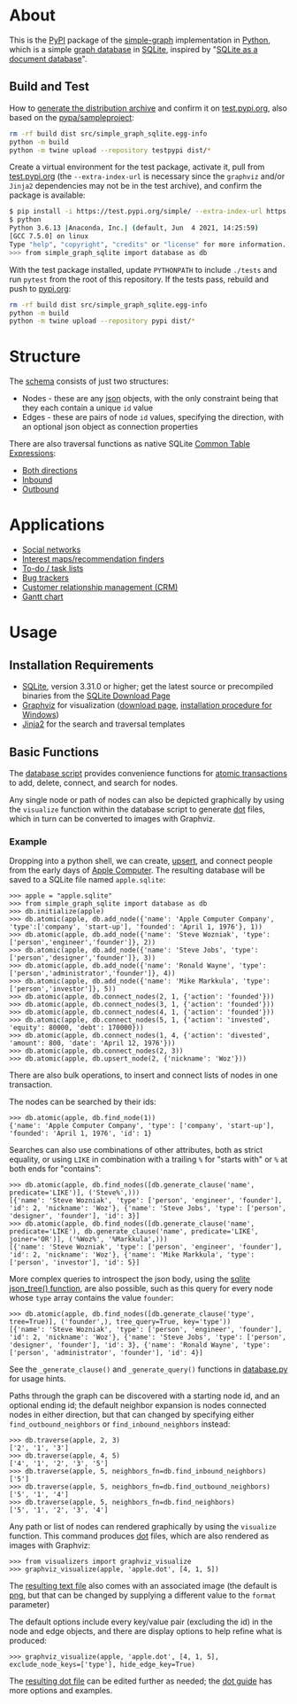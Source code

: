 # About

This is the [PyPI](https://pypi.org/) package of the [simple-graph](https://github.com/dpapathanasiou/simple-graph/blob/main/python) implementation in [Python](https://www.python.org/), which is a simple [graph database](https://en.wikipedia.org/wiki/Graph_database) in [SQLite](https://www.sqlite.org/), inspired by "[SQLite as a document database](https://dgl.cx/2020/06/sqlite-json-support)".

## Build and Test

How to [generate the distribution archive](https://packaging.python.org/tutorials/packaging-projects/#generating-distribution-archives) and confirm it on [test.pypi.org](https://packaging.python.org/tutorials/packaging-projects/#uploading-the-distribution-archives), also based on the [pypa/sampleproject](https://github.com/pypa/sampleproject):

```sh
rm -rf build dist src/simple_graph_sqlite.egg-info
python -m build
python -m twine upload --repository testpypi dist/*
```

Create a virtual environment for the test package, activate it, pull from [test.pypi.org](https://test.pypi.org) (the `--extra-index-url` is necessary since the `graphviz` and/or `Jinja2` dependencies may not be in the test archive), and confirm the package is available:

```sh
$ pip install -i https://test.pypi.org/simple/ --extra-index-url https://pypi.org/simple simple-graph-sqlite graphviz==0.16 Jinja2==3.1.2
$ python
Python 3.6.13 |Anaconda, Inc.| (default, Jun  4 2021, 14:25:59) 
[GCC 7.5.0] on linux
Type "help", "copyright", "credits" or "license" for more information.
>>> from simple_graph_sqlite import database as db
```

With the test package installed, update `PYTHONPATH` to include `./tests` and run `pytest` from the root of this repository. If the tests pass, rebuild and push to [pypi.org](https://pypi.org):

```sh
rm -rf build dist src/simple_graph_sqlite.egg-info
python -m build
python -m twine upload --repository pypi dist/*
```

# Structure

The [schema](https://github.com/dpapathanasiou/simple-graph/tree/main/sql/schema.sql) consists of just two structures:

* Nodes - these are any [json](https://www.json.org/) objects, with the only constraint being that they each contain a unique `id` value
* Edges - these are pairs of node `id` values, specifying the direction, with an optional json object as connection properties

There are also traversal functions as native SQLite [Common Table Expressions](https://www.sqlite.org/lang_with.html):

* [Both directions](https://github.com/dpapathanasiou/simple-graph/tree/main/sql/traverse.sql)
* [Inbound](https://github.com/dpapathanasiou/simple-graph/tree/main/sql/traverse-inbound.sql)
* [Outbound](https://github.com/dpapathanasiou/simple-graph/tree/main/sql/traverse-outbound.sql)

# Applications

* [Social networks](https://en.wikipedia.org/wiki/Social_graph)
* [Interest maps/recommendation finders](https://en.wikipedia.org/wiki/Interest_graph)
* [To-do / task lists](https://en.wikipedia.org/wiki/Task_list)
* [Bug trackers](https://en.wikipedia.org/wiki/Open-source_software_development#Bug_trackers_and_task_lists)
* [Customer relationship management (CRM)](https://en.wikipedia.org/wiki/Customer_relationship_management)
* [Gantt chart](https://en.wikipedia.org/wiki/Gantt_chart)

# Usage

## Installation Requirements

* [SQLite](https://www.sqlite.org/), version 3.31.0 or higher; get the latest source or precompiled binaries from the [SQLite Download Page](https://www.sqlite.org/download.html)
* [Graphviz](https://graphviz.org/) for visualization ([download page](https://www.graphviz.org/download/), [installation procedure for Windows](https://forum.graphviz.org/t/new-simplified-installation-procedure-on-windows/224))
* [Jinja2](https://pypi.org/project/Jinja2/) for the search and traversal templates

## Basic Functions

The [database script](src/simple_graph_sqlite/database.py) provides convenience functions for [atomic transactions](https://en.wikipedia.org/wiki/Atomicity_(database_systems)) to add, delete, connect, and search for nodes.

Any single node or path of nodes can also be depicted graphically by using the `visualize` function within the database script to generate [dot](https://graphviz.org/doc/info/lang.html) files, which in turn can be converted to images with Graphviz.

### Example

Dropping into a python shell, we can create, [upsert](https://en.wiktionary.org/wiki/upsert), and connect people from the early days of [Apple Computer](https://en.wikipedia.org/wiki/Apple_Inc.). The resulting database will be saved to a SQLite file named `apple.sqlite`:

```
>>> apple = "apple.sqlite"
>>> from simple_graph_sqlite import database as db
>>> db.initialize(apple)
>>> db.atomic(apple, db.add_node({'name': 'Apple Computer Company', 'type':['company', 'start-up'], 'founded': 'April 1, 1976'}, 1))
>>> db.atomic(apple, db.add_node({'name': 'Steve Wozniak', 'type':['person','engineer','founder']}, 2))
>>> db.atomic(apple, db.add_node({'name': 'Steve Jobs', 'type':['person','designer','founder']}, 3))
>>> db.atomic(apple, db.add_node({'name': 'Ronald Wayne', 'type':['person','administrator','founder']}, 4))
>>> db.atomic(apple, db.add_node({'name': 'Mike Markkula', 'type':['person','investor']}, 5))
>>> db.atomic(apple, db.connect_nodes(2, 1, {'action': 'founded'}))
>>> db.atomic(apple, db.connect_nodes(3, 1, {'action': 'founded'}))
>>> db.atomic(apple, db.connect_nodes(4, 1, {'action': 'founded'}))
>>> db.atomic(apple, db.connect_nodes(5, 1, {'action': 'invested', 'equity': 80000, 'debt': 170000}))
>>> db.atomic(apple, db.connect_nodes(1, 4, {'action': 'divested', 'amount': 800, 'date': 'April 12, 1976'}))
>>> db.atomic(apple, db.connect_nodes(2, 3))
>>> db.atomic(apple, db.upsert_node(2, {'nickname': 'Woz'}))
```

There are also bulk operations, to insert and connect lists of nodes in one transaction.

The nodes can be searched by their ids:

```
>>> db.atomic(apple, db.find_node(1))
{'name': 'Apple Computer Company', 'type': ['company', 'start-up'], 'founded': 'April 1, 1976', 'id': 1}
```

Searches can also use combinations of other attributes, both as strict equality, or using `LIKE` in combination with a trailing `%` for "starts with" or `%` at both ends for "contains":

```
>>> db.atomic(apple, db.find_nodes([db.generate_clause('name', predicate='LIKE')], ('Steve%',)))
[{'name': 'Steve Wozniak', 'type': ['person', 'engineer', 'founder'], 'id': 2, 'nickname': 'Woz'}, {'name': 'Steve Jobs', 'type': ['person', 'designer', 'founder'], 'id': 3}]
>>> db.atomic(apple, db.find_nodes([db.generate_clause('name', predicate='LIKE'), db.generate_clause('name', predicate='LIKE', joiner='OR')], ('%Woz%', '%Markkula',)))
[{'name': 'Steve Wozniak', 'type': ['person', 'engineer', 'founder'], 'id': 2, 'nickname': 'Woz'}, {'name': 'Mike Markkula', 'type': ['person', 'investor'], 'id': 5}]
```

More complex queries to introspect the json body, using the [sqlite json_tree() function](https://www.sqlite.org/json1.html), are also possible, such as this query for every node whose `type` array contains the value `founder`:

```
>>> db.atomic(apple, db.find_nodes([db.generate_clause('type', tree=True)], ('founder',), tree_query=True, key='type'))
[{'name': 'Steve Wozniak', 'type': ['person', 'engineer', 'founder'], 'id': 2, 'nickname': 'Woz'}, {'name': 'Steve Jobs', 'type': ['person', 'designer', 'founder'], 'id': 3}, {'name': 'Ronald Wayne', 'type': ['person', 'administrator', 'founder'], 'id': 4}]
```

See the `_generate_clause()` and `_generate_query()` functions in [database.py](src/simple_graph_sqlite/database.py) for usage hints.

Paths through the graph can be discovered with a starting node id, and an optional ending id; the default neighbor expansion is nodes connected nodes in either direction, but that can changed by specifying either `find_outbound_neighbors` or `find_inbound_neighbors` instead:

```
>>> db.traverse(apple, 2, 3)
['2', '1', '3']
>>> db.traverse(apple, 4, 5)
['4', '1', '2', '3', '5']
>>> db.traverse(apple, 5, neighbors_fn=db.find_inbound_neighbors)
['5']
>>> db.traverse(apple, 5, neighbors_fn=db.find_outbound_neighbors)
['5', '1', '4']
>>> db.traverse(apple, 5, neighbors_fn=db.find_neighbors)
['5', '1', '2', '3', '4']
```

Any path or list of nodes can rendered graphically by using the `visualize` function. This command produces [dot](https://graphviz.org/doc/info/lang.html) files, which are also rendered as images with Graphviz:

```
>>> from visualizers import graphviz_visualize
>>> graphviz_visualize(apple, 'apple.dot', [4, 1, 5])
```

The [resulting text file](tests/fixtures/apple-raw.dot) also comes with an associated image (the default is [png](https://en.wikipedia.org/wiki/Portable_Network_Graphics), but that can be changed by supplying a different value to the `format` parameter)

The default options include every key/value pair (excluding the id) in the node and edge objects, and there are display options to help refine what is produced:

```
>>> graphviz_visualize(apple, 'apple.dot', [4, 1, 5], exclude_node_keys=['type'], hide_edge_key=True)
```

The [resulting dot file](tests/fixtures/apple.dot) can be edited further as needed; the [dot guide](https://graphviz.org/pdf/dotguide.pdf) has more options and examples.